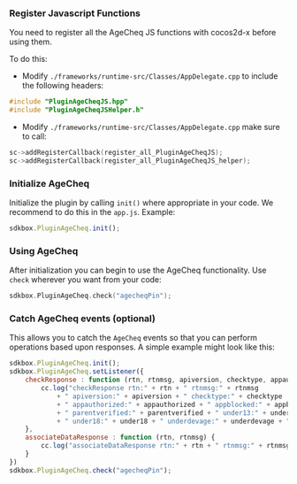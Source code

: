 ### Register Javascript Functions
You need to register all the AgeCheq JS functions with cocos2d-x before using them.

To do this:
* Modify `./frameworks/runtime-src/Classes/AppDelegate.cpp` to include the following headers:
```cpp
#include "PluginAgeCheqJS.hpp"
#include "PluginAgeCheqJSHelper.h"
```

* Modify `./frameworks/runtime-src/Classes/AppDelegate.cpp` make sure to call:
```cpp
sc->addRegisterCallback(register_all_PluginAgeCheqJS);
sc->addRegisterCallback(register_all_PluginAgeCheqJS_helper);
```

### Initialize AgeCheq
Initialize the plugin by calling `init()` where appropriate in your code. We
recommend to do this in the `app.js`. Example:
```javascript
sdkbox.PluginAgeCheq.init();
```

### Using AgeCheq
After initialization you can begin to use the AgeCheq functionality. Use `check` wherever you want from your code:
```cpp
sdkbox.PluginAgeCheq.check("agecheqPin");
```

### Catch AgeCheq events (optional)
This allows you to catch the `AgeCheq` events so that you can perform operations based upon responses. A simple example might look like this:
```javascript
sdkbox.PluginAgeCheq.init();
sdkbox.PluginAgeCheq.setListener({
    checkResponse : function (rtn, rtnmsg, apiversion, checktype, appauthorized, appblocked, parentverified, under13, under18, underdevage, trials) {
        cc.log("checkResponse rtn:" + rtn + " rtnmsg:" + rtnmsg
            + " apiversion:" + apiversion + " checktype:" + checktype
            + " appauthorized:" + appauthorized + " appblocked:" + appblocked
            + " parentverified:" + parentverified + " under13:" + under13
            + " under18:" + under18 + " underdevage:" + underdevage + " trials:" + trials);
    },
    associateDataResponse : function (rtn, rtnmsg) {
        cc.log("associateDataResponse rtn:" + rtn + " rtnmsg:" + rtnmsg);
    }
})
sdkbox.PluginAgeCheq.check("agecheqPin");
```
